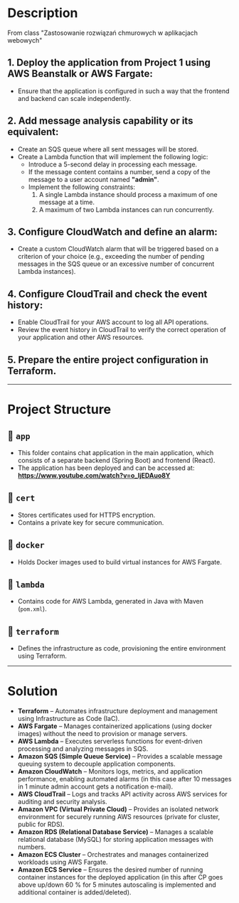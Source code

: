 # Description
From class "Zastosowanie rozwiązań chmurowych w aplikacjach webowych"
## 1. Deploy the application from Project 1 using AWS Beanstalk or AWS Fargate:
- Ensure that the application is configured in such a way that the frontend and backend can scale independently.

## 2. Add message analysis capability or its equivalent:
- Create an SQS queue where all sent messages will be stored.
- Create a Lambda function that will implement the following logic:
    - Introduce a 5-second delay in processing each message.
    - If the message content contains a number, send a copy of the message to a user account named **"admin"**.
    - Implement the following constraints:
        1. A single Lambda instance should process a maximum of one message at a time.
        2. A maximum of two Lambda instances can run concurrently.

## 3. Configure CloudWatch and define an alarm:
- Create a custom CloudWatch alarm that will be triggered based on a criterion of your choice (e.g., exceeding the number of pending messages in the SQS queue or an excessive number of concurrent Lambda instances).

## 4. Configure CloudTrail and check the event history:
- Enable CloudTrail for your AWS account to log all API operations.
- Review the event history in CloudTrail to verify the correct operation of your application and other AWS resources.

## 5. Prepare the entire project configuration in Terraform.

---
# Project Structure 

## 📁 `app`
- This folder contains chat application in the main application, which consists of a separate backend (Spring Boot) and frontend (React).
- The application has been deployed and can be accessed at: **https://www.youtube.com/watch?v=o_IjEDAuo8Y**

## 📁 `cert`
- Stores certificates used for HTTPS encryption.
- Contains a private key for secure communication.

## 📁 `docker`
- Holds Docker images used to build virtual instances for AWS Fargate.

## 📁 `lambda`
- Contains code for AWS Lambda, generated in Java with Maven (`pom.xml`).

## 📁 `terraform`
- Defines the infrastructure as code, provisioning the entire environment using Terraform.
---
# Solution

- **Terraform** – Automates infrastructure deployment and management using Infrastructure as Code (IaC).
- **AWS Fargate** – Manages containerized applications (using docker images) without the need to provision or manage servers.
- **AWS Lambda** – Executes serverless functions for event-driven processing and analyzing messages in SQS.
- **Amazon SQS (Simple Queue Service)** – Provides a scalable message queuing system to decouple application components.
- **Amazon CloudWatch** – Monitors logs, metrics, and application performance, enabling automated alarms (in this case after 10 messages in 1 minute admin account gets a notification e-mail).
- **AWS CloudTrail** – Logs and tracks API activity across AWS services for auditing and security analysis.
- **Amazon VPC (Virtual Private Cloud)** – Provides an isolated network environment for securely running AWS resources (private for cluster, public for RDS).
- **Amazon RDS (Relational Database Service)** – Manages a scalable relational database (MySQL) for storing application messages with numbers. 
- **Amazon ECS Cluster** – Orchestrates and manages containerized workloads using AWS Fargate.
- **Amazon ECS Service** – Ensures the desired number of running container instances for the deployed application (in this after CP goes above up/down 60 % for 5 minutes autoscaling is implemented and additional container is added/deleted).

